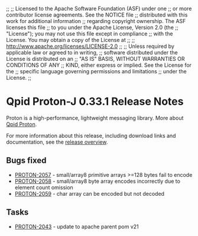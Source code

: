 ;;
;; Licensed to the Apache Software Foundation (ASF) under one
;; or more contributor license agreements.  See the NOTICE file
;; distributed with this work for additional information
;; regarding copyright ownership.  The ASF licenses this file
;; to you under the Apache License, Version 2.0 (the
;; "License"); you may not use this file except in compliance
;; with the License.  You may obtain a copy of the License at
;;
;;   http://www.apache.org/licenses/LICENSE-2.0
;;
;; Unless required by applicable law or agreed to in writing,
;; software distributed under the License is distributed on an
;; "AS IS" BASIS, WITHOUT WARRANTIES OR CONDITIONS OF ANY
;; KIND, either express or implied.  See the License for the
;; specific language governing permissions and limitations
;; under the License.
;;

# Qpid Proton-J 0.33.1 Release Notes

Proton is a high-performance, lightweight messaging library. More
about [Qpid Proton]({{site_url}}/proton/index.html).

For more information about this release, including download links and
documentation, see the [release overview](index.html).


## Bugs fixed

 - [PROTON-2057](https://issues.apache.org/jira/browse/PROTON-2057) - small/array8 primitive arrays &gt;=128 bytes fail to encode
 - [PROTON-2058](https://issues.apache.org/jira/browse/PROTON-2058) - small/array8 byte array encodes incorrectly due to element count omission
 - [PROTON-2059](https://issues.apache.org/jira/browse/PROTON-2059) - char array can be encoded but not decoded

## Tasks

 - [PROTON-2043](https://issues.apache.org/jira/browse/PROTON-2043) - update to apache parent pom v21